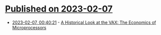 # [Published on 2023-02-07](index.md)

* [2023-02-07, 00:40:21](https://lobste.rs/s/repvrz/historical_look_at_vax_economics) - [A Historical Look at the VAX: The Economics of Microprocessors](https://bitsavers.org/pdf/dec/vax/VAX_Retrospective_20060124.pdf)
